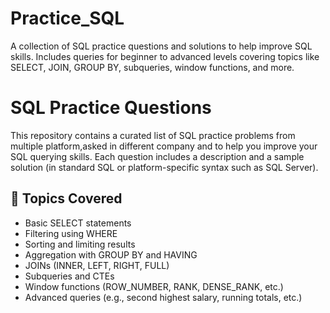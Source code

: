# Practice_SQL
A collection of SQL practice questions and solutions to help improve SQL skills. Includes queries for beginner to advanced levels covering topics like SELECT, JOIN, GROUP BY, subqueries, window functions, and more.

# SQL Practice Questions

This repository contains a curated list of SQL practice problems from multiple platform,asked in different company and to help you improve your SQL querying skills. Each question includes a description and a sample solution (in standard SQL or platform-specific syntax such as SQL Server).

## 📌 Topics Covered

- Basic SELECT statements
- Filtering using WHERE
- Sorting and limiting results
- Aggregation with GROUP BY and HAVING
- JOINs (INNER, LEFT, RIGHT, FULL)
- Subqueries and CTEs
- Window functions (ROW_NUMBER, RANK, DENSE_RANK, etc.)
- Advanced queries (e.g., second highest salary, running totals, etc.)
